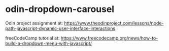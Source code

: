 # odin-dropdown-carousel
Odin project assignment at: https://www.theodinproject.com/lessons/node-path-javascript-dynamic-user-interface-interactions

freeCodeCamp tutorial at: https://www.freecodecamp.org/news/how-to-build-a-dropdown-menu-with-javascript/

